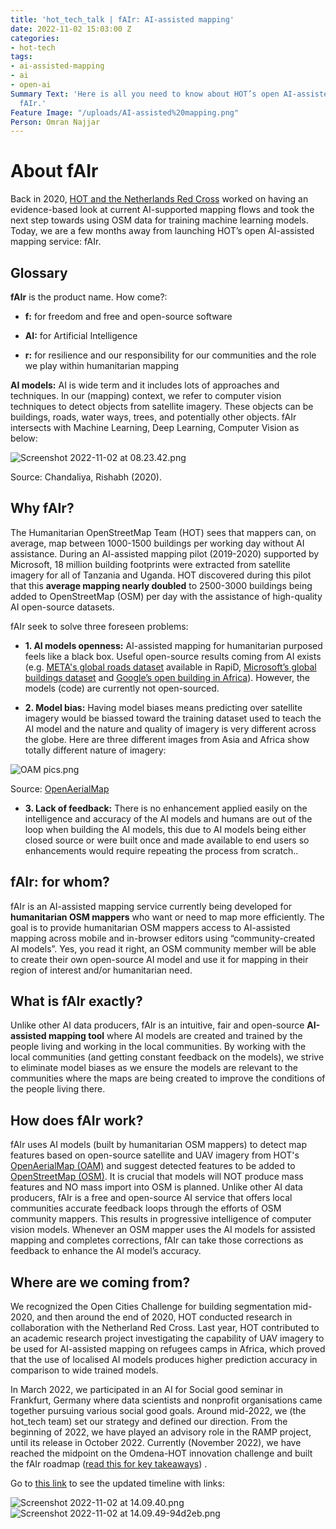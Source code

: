 ```yaml
---
title: 'hot_tech_talk | fAIr: AI-assisted mapping'
date: 2022-11-02 15:03:00 Z
categories:
- hot-tech
tags:
- ai-assisted-mapping
- ai
- open-ai
Summary Text: 'Here is all you need to know about HOT’s open AI-assisted mapping service:
  fAIr.'
Feature Image: "/uploads/AI-assisted%20mapping.png"
Person: Omran Najjar
---
```



# About fAIr

Back in 2020, [HOT and the Netherlands Red Cross](https://www.hotosm.org/projects/reseach-on-mapping-with-machine-learning/) worked on having an evidence-based look at current AI-supported mapping flows and took the next step towards using OSM data for training machine learning models. Today, we are a few months away from launching HOT’s open AI-assisted mapping service: fAIr.

## Glossary

**fAIr** is the product name. How come?:

* **f:** for freedom and free and open-source software

* **AI:** for Artificial Intelligence

* **r:** for resilience and our responsibility for our communities and the role we play within humanitarian mapping

**AI models:** AI is wide term and it includes lots of approaches and techniques. In our (mapping) context, we refer to computer vision techniques to detect objects from satellite imagery. These objects can be buildings, roads, water ways, trees, and potentially other objects.
fAIr intersects with Machine Learning, Deep Learning, Computer Vision as below:

![Screenshot 2022-11-02 at 08.23.42.png](/uploads/Screenshot%202022-11-02%20at%2008.23.42.png)

Source: Chandaliya, Rishabh (2020).

## Why fAIr?

The Humanitarian OpenStreetMap Team (HOT) sees that mappers can, on average, map between 1000-1500 buildings per working day without AI assistance. During an AI-assisted mapping pilot (2019-2020) supported by Microsoft, 18 million building footprints were extracted from satellite imagery for all of Tanzania and Uganda. HOT discovered during this pilot that this **average mapping nearly doubled** to 2500-3000 buildings being added to OpenStreetMap (OSM) per day with the assistance of high-quality AI open-source datasets.

fAIr seek to solve three foreseen problems:

* **1. AI models openness:** AI-assisted mapping for humanitarian purposed feels like a black box. Useful open-source results coming from AI exists (e.g. [META's global roads dataset](https://mapwith.ai/) available in RapiD, [Microsoft’s global buildings dataset](https://github.com/microsoft/GlobalMLBuildingFootprints) and [Google’s open building in Africa](https://sites.research.google/open-buildings/)). However, the models (code) are currently not open-sourced.

* **2. Model bias:** Having model biases means predicting over satellite imagery would be biassed toward the training dataset used to teach the AI model and the nature and quality of imagery is very different across the globe. Here are three different images from Asia and Africa show totally different nature of imagery:

![OAM pics.png](/uploads/OAM%20pics.png)

Source: [OpenAerialMap](https://openaerialmap.org/)

* **3. Lack of feedback:** There is no enhancement applied easily on the intelligence and accuracy of the AI models and humans are out of the loop when building the AI models, this due to AI models being either closed source or were built once and made available to end users so enhancements would require repeating the process from scratch..

## fAIr: for whom?

fAIr is an AI-assisted mapping service currently being developed for **humanitarian OSM mappers** who want or need to map more efficiently. The goal is to provide humanitarian OSM mappers access to AI-assisted mapping across mobile and in-browser editors using “community-created AI models”. Yes, you read it right, an OSM community member will be able to create their own open-source AI model and use it for mapping in their region of interest and/or humanitarian need.

## What is fAIr exactly?

Unlike other AI data producers, fAIr is an intuitive, fair and open-source **AI-assisted mapping tool** where AI models are created and trained by the people living and working in the local communities. By working with the local communities (and getting constant feedback on the models), we strive to eliminate model biases as we ensure the models are relevant to the communities where the maps are being created to improve the conditions of the people living there.

## How does fAIr work?

fAIr uses AI models (built by humanitarian OSM mappers) to detect map features based on open-source satellite and UAV imagery from HOT's [OpenAerialMap (OAM)](https://openaerialmap.org/) and suggest detected features to be added to [OpenStreetMap (OSM)](https://openstreetmap.org/). It is crucial that models will NOT produce mass features and NO mass import into OSM is planned. Unlike other AI data producers, fAIr is a free and open-source AI service that offers local communities accurate feedback loops through the efforts of OSM community mappers. This results in progressive intelligence of computer vision models. Whenever an OSM mapper uses the AI models for assisted mapping and completes corrections, fAIr can take those corrections as feedback to enhance the AI model’s accuracy.

## Where are we coming from?

We recognized the Open Cities Challenge for building segmentation mid-2020, and then around the end of 2020, HOT conducted research in collaboration with the Netherland Red Cross. Last year, HOT contributed to an academic research project investigating the capability of UAV imagery to be used for AI-assisted mapping on refugees camps in Africa, which proved that the use of localised AI models produces higher prediction accuracy in comparison to wide trained models.

In March 2022, we participated in an AI for Social good seminar in Frankfurt, Germany where data scientists and nonprofit organisations came together pursuing various social good goals. Around mid-2022, we (the hot_tech team) set our strategy and defined our direction. From the beginning of 2022, we have played an advisory role in the RAMP project, until its release in October 2022. Currently (November 2022), we have reached the midpoint on the Omdena-HOT innovation challenge and built the fAIr roadmap ([read this for key takeaways](https://www.hotosm.org/tech-blog/hot-tech-talk-open-ai-challenge/)) .

Go to [this link](https://docs.google.com/presentation/d/1kR2Gezh3yOhEZBSjtoJR37rJ1JX9Q3m6T43BO55puIU/edit?usp=sharing) to see the updated timeline with links:

![Screenshot 2022-11-02 at 14.09.40.png](/uploads/Screenshot%202022-11-02%20at%2014.09.40.png)
![Screenshot 2022-11-02 at 14.09.49-94d2eb.png](/uploads/Screenshot%202022-11-02%20at%2014.09.49-94d2eb.png)